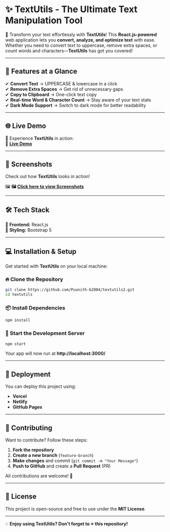# ✨ TextUtils - The Ultimate Text Manipulation Tool

🚀 Transform your text effortlessly with **TextUtils**! This **React.js-powered** web application lets you **convert, analyze, and optimize text** with ease. Whether you need to convert text to uppercase, remove extra spaces, or count words and characters—**TextUtils** has got you covered!  

---

## 🌟 Features at a Glance  
✔ **Convert Text** → UPPERCASE & lowercase in a click  
✔ **Remove Extra Spaces** → Get rid of unnecessary gaps  
✔ **Copy to Clipboard** → One-click text copy  
✔ **Real-time Word & Character Count** → Stay aware of your text stats  
✔ **Dark Mode Support** → Switch to dark mode for better readability  

---

## 🌐 Live Demo  
🚀 Experience **TextUtils** in action:  
🔗 **[Live Demo](https://punith-b2004.github.io/textutils2/)**  

---

## 📸 Screenshots  
Check out how **TextUtils** looks in action!  

🖼️ **🖼️ [**Click here to view Screenshots**](public/screenshot.png)**  

---

## 🛠️ Tech Stack  
🚀 **Frontend:** React.js  
🎨 **Styling:** Bootstrap 5  

---

## 💻 Installation & Setup  
Get started with **TextUtils** on your local machine:  

### 🔥 Clone the Repository  
```bash
git clone https://github.com/Puunith-b2004/textutils2.git
cd textutils
```

### 📦 Install Dependencies  
```bash
npm install
```

### 🚀 Start the Development Server  
```bash
npm start
```
Your app will now run at **http://localhost:3000/**  

---

## 🚀 Deployment  
You can deploy this project using:
- **Vercel**
- **Netlify**
- **GitHub Pages**

---

## 🤝 Contributing  
Want to contribute? Follow these steps:
1. **Fork the repository**
2. **Create a new branch** (`feature-branch`)
3. **Make changes** and commit (`git commit -m "Your Message"`)
4. **Push to GitHub** and create a **Pull Request** (PR)

All contributions are welcome! 🎉

---

## 📜 License  
This project is open-source and free to use under the **MIT License**.  

---

💡 **Enjoy using TextUtils? Don't forget to ⭐ this repository!**

